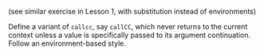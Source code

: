 <!-- Copyright (c) 2013-2019 K Team. All Rights Reserved. -->

(see similar exercise in Lesson 1, with substitution instead of environments)

Define a variant of `callcc`, say `callCC`, which never returns to the
current context unless a value is specifically passed to its argument
continuation.  Follow an environment-based style.
